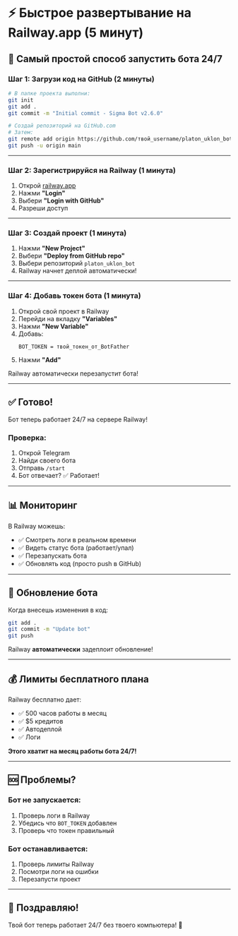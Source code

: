 # ⚡ Быстрое развертывание на Railway.app (5 минут)

## 🎯 Самый простой способ запустить бота 24/7

### Шаг 1: Загрузи код на GitHub (2 минуты)

```bash
# В папке проекта выполни:
git init
git add .
git commit -m "Initial commit - Sigma Bot v2.6.0"

# Создай репозиторий на GitHub.com
# Затем:
git remote add origin https://github.com/твой_username/platon_uklon_bot.git
git push -u origin main
```

---

### Шаг 2: Зарегистрируйся на Railway (1 минута)

1. Открой [railway.app](https://railway.app)
2. Нажми **"Login"**
3. Выбери **"Login with GitHub"**
4. Разреши доступ

---

### Шаг 3: Создай проект (1 минута)

1. Нажми **"New Project"**
2. Выбери **"Deploy from GitHub repo"**
3. Выбери репозиторий `platon_uklon_bot`
4. Railway начнет деплой автоматически!

---

### Шаг 4: Добавь токен бота (1 минута)

1. Открой свой проект в Railway
2. Перейди на вкладку **"Variables"**
3. Нажми **"New Variable"**
4. Добавь:
   ```
   BOT_TOKEN = твой_токен_от_BotFather
   ```
5. Нажми **"Add"**

Railway автоматически перезапустит бота!

---

## ✅ Готово!

Бот теперь работает 24/7 на сервере Railway!

### Проверка:

1. Открой Telegram
2. Найди своего бота
3. Отправь `/start`
4. Бот отвечает? ✅ Работает!

---

## 📊 Мониторинг

В Railway можешь:
- ✅ Смотреть логи в реальном времени
- ✅ Видеть статус бота (работает/упал)
- ✅ Перезапускать бота
- ✅ Обновлять код (просто push в GitHub)

---

## 🔄 Обновление бота

Когда внесешь изменения в код:

```bash
git add .
git commit -m "Update bot"
git push
```

Railway **автоматически** задеплоит обновление!

---

## 💰 Лимиты бесплатного плана

Railway бесплатно дает:
- ✅ 500 часов работы в месяц
- ✅ $5 кредитов
- ✅ Автодеплой
- ✅ Логи

**Этого хватит на месяц работы бота 24/7!**

---

## 🆘 Проблемы?

### Бот не запускается:
1. Проверь логи в Railway
2. Убедись что `BOT_TOKEN` добавлен
3. Проверь что токен правильный

### Бот останавливается:
1. Проверь лимиты Railway
2. Посмотри логи на ошибки
3. Перезапусти проект

---

## 🎉 Поздравляю!

Твой бот теперь работает 24/7 без твоего компьютера! 🚀

